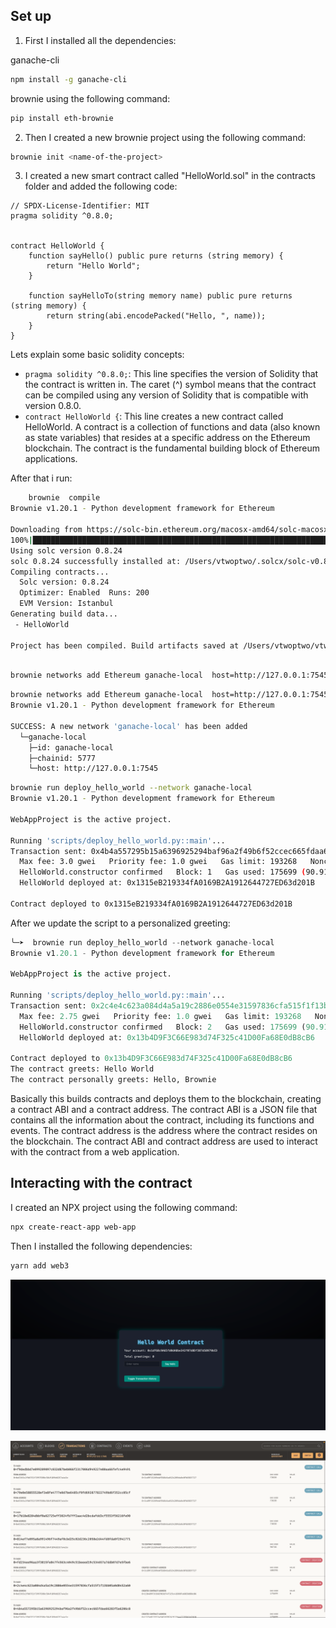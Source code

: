 ## Set up


1. First I installed all the dependencies:

ganache-cli
```bash
npm install -g ganache-cli
```

brownie using the following command:
```bash
pip install eth-brownie
```

2. Then I created a new brownie project using the following command:
```bash
brownie init <name-of-the-project>
```

3. I created a new smart contract called "HelloWorld.sol" in the contracts folder and added the following code:
```solidity
// SPDX-License-Identifier: MIT
pragma solidity ^0.8.0;


contract HelloWorld {
    function sayHello() public pure returns (string memory) {
        return "Hello World";
    }
    
    function sayHelloTo(string memory name) public pure returns (string memory) {
        return string(abi.encodePacked("Hello, ", name));
    }
}
```

Lets explain some basic solidity concepts:
- `pragma solidity ^0.8.0;`: This line specifies the version of Solidity that the contract is written in. The caret (^) symbol means that the contract can be compiled using any version of Solidity that is compatible with version 0.8.0.
- `contract HelloWorld {`: This line creates a new contract called HelloWorld. A contract is a collection of functions and data (also known as state variables) that resides at a specific address on the Ethereum blockchain. The contract is the fundamental building block of Ethereum applications.






After that i run: 
```bash
    brownie  compile                                                                                                                                                                             
Brownie v1.20.1 - Python development framework for Ethereum

Downloading from https://solc-bin.ethereum.org/macosx-amd64/solc-macosx-amd64-v0.8.24+commit.e11b9ed9
100%|██████████████████████████████████████████████████████████████████████████████████████████████████████████████████████████████████████████████████████████████| 79.0M/79.0M [03:39<00:00, 359kiB/s]
Using solc version 0.8.24
solc 0.8.24 successfully installed at: /Users/vtwoptwo/.solcx/solc-v0.8.24
Compiling contracts...
  Solc version: 0.8.24
  Optimizer: Enabled  Runs: 200
  EVM Version: Istanbul
Generating build data...
 - HelloWorld

Project has been compiled. Build artifacts saved at /Users/vtwoptwo/vtwoptwo/projects/blockchain/ethereum-metamask-contract-fe/web-app/build/contracts
```

```bash

brownie networks add Ethereum ganache-local  host=http://127.0.0.1:7545 chainid=5777      
```

```bash
brownie networks add Ethereum ganache-local  host=http://127.0.0.1:7545 chainid=5777                                                                                                           1 ↵
Brownie v1.20.1 - Python development framework for Ethereum

SUCCESS: A new network 'ganache-local' has been added
  └─ganache-local
    ├─id: ganache-local
    ├─chainid: 5777
    └─host: http://127.0.0.1:7545

```

```bash
brownie run deploy_hello_world --network ganache-local
Brownie v1.20.1 - Python development framework for Ethereum

WebAppProject is the active project.

Running 'scripts/deploy_hello_world.py::main'...
Transaction sent: 0x4b4a557295b15a6396925294baf96a2f49b6f52ccec665fdaa66283f5a6206c8
  Max fee: 3.0 gwei   Priority fee: 1.0 gwei   Gas limit: 193268   Nonce: 0
  HelloWorld.constructor confirmed   Block: 1   Gas used: 175699 (90.91%)   Gas price: 1.875 gwei
  HelloWorld deployed at: 0x1315eB219334fA0169B2A1912644727ED63d201B

Contract deployed to 0x1315eB219334fA0169B2A1912644727ED63d201B
```


After we update the script to a personalized greeting:
```python
╰─➤  brownie run deploy_hello_world --network ganache-local
Brownie v1.20.1 - Python development framework for Ethereum

WebAppProject is the active project.

Running 'scripts/deploy_hello_world.py::main'...
Transaction sent: 0x2c4e4c623a084d4a5a19c2886e0554e31597836cfa515f1f13bb05a0d8452a60
  Max fee: 2.75 gwei   Priority fee: 1.0 gwei   Gas limit: 193268   Nonce: 1
  HelloWorld.constructor confirmed   Block: 2   Gas used: 175699 (90.91%)   Gas price: 1.771342689 gwei
  HelloWorld deployed at: 0x13b4D9F3C66E983d74F325c41D00Fa68E0dB8cB6

Contract deployed to 0x13b4D9F3C66E983d74F325c41D00Fa68E0dB8cB6
The contract greets: Hello World
The contract personally greets: Hello, Brownie
```

Basically this builds contracts and deploys them to the blockchain, creating a contract ABI and a contract address. The contract ABI is a JSON file that contains all the information about the contract, including its functions and events. The contract address is the address where the contract resides on the blockchain. The contract ABI and contract address are used to interact with the contract from a web application.

## Interacting with the contract
I created an NPX project using the following command:
```bash
npx create-react-app web-app
```

Then I installed the following dependencies:
```bash
yarn add web3
```




![Hello World Contract FE](image-1.png)


![Example of my ganache instance](image.png)
